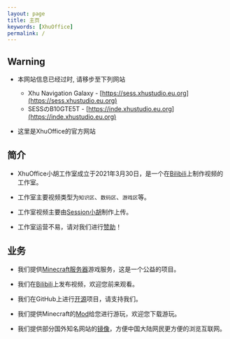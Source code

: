 ```yaml
---
layout: page
title: 主页
keywords: [XhuOffice]
permalink: /
---
```


## Warning

- 本网站信息已经过时, 请移步至下列网站
  - Xhu Navigation Galaxy - [https://sess.xhustudio.eu.org](https://sess.xhustudio.eu.org)
  - SЕSSのB10GТЕ5Т - [https://inde.xhustudio.eu.org](https://inde.xhustudio.eu.org)

- 这里是XhuOffice的官方网站

## 简介

- XhuOffice小胡工作室成立于2021年3月30日，是一个在[Bilibili][Xhu-Go]上制作视频的工作室。

- 工作室主要视频类型为`知识区`、`数码区`、`游戏区`等。

- 工作室视频主要由[Session小胡][Session-Go]制作上传。

- 工作室运营不易，请对我们进行[赞助][Session-Charge]！

## 业务

- 我们提供[Minecraft服务器](./Services/MCS/ "Minecraft Server Services")游戏服务，这是一个公益的项目。

- 我们在[Bilibili][Session-Go]上发布视频，欢迎您前来观看。

- 我们在GitHub上进行[开源](./OpenSource/ "开源")项目，请支持我们。

- 我们提供Minecraft的[Mod](./Services/MinecraftMods/ "Minecraft Mods")给您进行游玩，欢迎您下载游玩。

- 我们提供部分国外知名网站的[镜像](./Services/Image/ "Website Mirror")，方便中国大陆网民更方便的浏览互联网。

[Xhu-Go]: https://space.bilibili.com/662407339 "Bilibili工作室主页"
[Session-Go]: https://space.bilibili.com/645769214 "Bilibili个人主页"
[Session-Charge]: https://passport.bilibili.com/login?gourl=https%3A%2F%2Fwww.bilibili.com%2Fv%2Fpay%2Fcharge%3Fupmid%3D645769214%26upurl%3D%2F%2Fspace.bilibili.com%2F645769214%26upname%3DSession%E5%B0%8F%E8%83%A1%26upavatar%3Dhttps%3A%2F%2Fi2.hdslb.com%2Fbfs%2Fface%2F77906db03b1eefac02613de184afad03f7bc58d7.jpg%26oid%3D645769214%26otype%3Dup%26from%3Dzone "关注也行"
